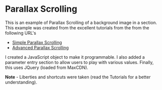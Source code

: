 # Parallax Scrolling

This is an example of Parallax Scrolling of a background image in a section.  This example was created from the
excellent tutorials from the from the following URL's

* [Simple Parallax Scrolling](http://callmenick.com/post/simple-parallax-scrolling-effect)
* [Advanced Parallax Scrolling](http://callmenick.com/post/advanced-parallax-scrolling-effect)

I created a JavaScript object to make it programmable.  I also added a parameter entry section to allow users to
play with various values.  Finally, this uses JQuery (loaded from MaxCDN).

**Note** - Liberties and shortcuts were taken (read the Tutorials for a better understanding).


